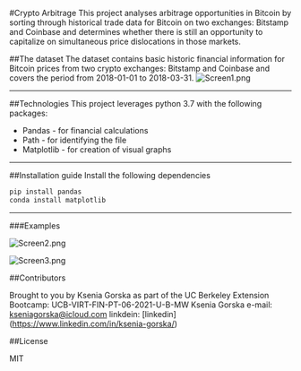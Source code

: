 #Crypto Arbitrage
This project analyses arbitrage opportunities in Bitcoin by sorting through historical trade data for Bitcoin on two exchanges: Bitstamp and Coinbase and determines whether there is still an opportunity to capitalize on simultaneous price dislocations in those markets.

##The dataset
The dataset contains basic historic financial information for Bitcoin prices from two crypto exchanges: Bitstamp and Coinbase and covers the period from  2018-01-01 to 2018-03-31.
![Screen1.png](Screen1.png)

---

##Technologies
This project leverages python 3.7 with the following packages:
* Pandas - for financial calculations
* Path - for identifying the file
* Matplotlib - for creation of visual graphs

---

##Installation guide
Install the following dependencies
```python
pip install pandas
conda install matplotlib
```
---
###Examples

![Screen2.png](Screen2.png)

![Screen3.png](Screen3.png)

##Contributors

Brought to you by Ksenia Gorska as part of the UC Berkeley Extension Bootcamp: UCB-VIRT-FIN-PT-06-2021-U-B-MW Ksenia Gorska
 e-mail: kseniagorska@icloud.com 
 linkdein: [linkedin] (https://www.linkedin.com/in/ksenia-gorska/)

##License

MIT